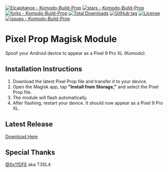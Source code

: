 [![Elcapitanoe - Komodo-Build-Prop](https://img.shields.io/static/v1?label=Elcapitanoe&message=Komodo-Build-Prop&color=blue&logo=github)](https://github.com/Elcapitanoe/Komodo-Build-Prop "Go to GitHub repo")
[![stars - Komodo-Build-Prop](https://img.shields.io/github/stars/Elcapitanoe/Komodo-Build-Prop?style=social)](https://github.com/Elcapitanoe/Komodo-Build-Prop)
[![forks - Komodo-Build-Prop](https://img.shields.io/github/forks/Elcapitanoe/Komodo-Build-Prop?style=social)](https://github.com/Elcapitanoe/Komodo-Build-Prop)
[![Total Downloads](https://img.shields.io/github/downloads/Elcapitanoe/Komodo-Build-Prop/total?color=blue)](https://github.com/Elcapitanoe/Komodo-Build-Prop)
[![GitHub tag](https://img.shields.io/github/tag/Elcapitanoe/Komodo-Build-Prop?include_prereleases=&sort=semver&color=blue)](https://github.com/Elcapitanoe/Komodo-Build-Prop/releases/)
[![License](https://img.shields.io/badge/License-MIT-blue)](#license)
[![issues - Komodo-Build-Prop](https://img.shields.io/github/issues/Elcapitanoe/Komodo-Build-Prop?color=blue)](https://github.com/Elcapitanoe/Komodo-Build-Prop/issues)

# Pixel Prop Magisk Module  
Spoof your Android device to appear as a Pixel 9 Pro XL (Komodo).

## Installation Instructions 
1. Download the latest Pixel Prop file and transfer it to your device.  
2. Open the Magisk app, tap **"Install from Storage,"** and select the Pixel Prop file.  
3. The module will flash automatically.  
4. After flashing, restart your device. It should now appear as a Pixel 9 Pro XL.

## Latest Release
[Download Here](https://github.com/Elcapitanoe/Komodo-Build-Prop/releases)

## Special Thanks
[@0x11DFE](https://github.com/0x11DFE) aka T3SL4
